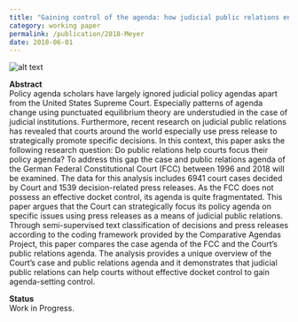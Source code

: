 ```yaml
---
title: "Gaining control of the agenda: how judicial public relations enable courts to focus issue attention"
category: working paper
permalink: /publication/2018-Meyer
date: 2018-06-01
---
```


![alt text](https://phimeyer.github.io/images/preplexity.png "RegionYear")

<p><b>Abstract</b><br>
 Policy agenda scholars have largely ignored judicial policy agendas apart from the United States Supreme Court. Especially patterns of agenda change using punctuated equilibrium theory are understudied in the case of judicial institutions. Furthermore, recent research on judicial public relations has revealed that courts around the world especially use press release to strategically promote specific decisions. In this context, this paper asks the following research question: Do public relations help courts focus their policy agenda? To address this gap the case and public relations agenda of the German Federal Constitutional Court (FCC) between 1996 and 2018 will be examined. The data for this analysis includes 6941 court cases decided by Court and 1539 decision-related press releases. As the FCC does not possess an effective docket control, its agenda is quite fragmentated. This paper argues that the Court can strategically focus its policy agenda on specific issues using press releases as a means of judicial public relations. Through semi-supervised text classification of decisions and press releases according to the coding framework provided by the Comparative Agendas Project, this paper compares the case agenda of the FCC and the Court’s public relations agenda. The analysis provides a unique overview of the Court’s case and public relations agenda and it demonstrates that judicial public relations can help courts without effective docket control to gain agenda-setting control.</p>

<p><b>Status</b><br>
Work in Progress.</p>
